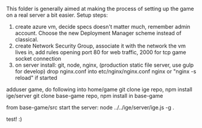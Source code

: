 This folder is generally aimed at making the process of setting up the game on a real server a bit easier. Setup steps:

1. create azure vm, decide specs doesn't matter much, remember admin account. Choose the new Deployment Manager scheme instead of classical.
2. create Network Security Group, associate it with the network the vm lives in, add rules opening port 80 for web traffic, 2000 for tcp game socket connection
3. on server install:
git,
node,
nginx, (production static file server, use gulp for develop)
drop nginx.conf into etc/nginx/nginx.conf
nginx or "nginx -s reload" if started

adduser game, do following into home/game
git clone ige repo, npm install ige/server
git clone base-game repo, npm install in base-game

from base-game/src start the server:
node ../../ige/server/ige.js -g .

test! :)
